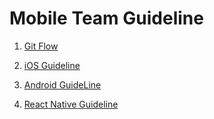 # Mobile Team Guideline

1. [Git Flow](https://github.com/nazmiyavuz/mobile-team-guideline/blob/develop/GitFlow.md)

2. [iOS Guideline](https://github.com/nazmiyavuz/mobile-team-guideline/wiki)

3. [Android GuideLine](https://github.com/nazmiyavuz/mobile-team-guideline/blob/develop/Android/AndroidGuideline.md)

4. [React Native Guideline](https://github.com/nazmiyavuz/mobile-team-guideline/blob/develop/ReactNative/ReactNativeGuideline.md)

